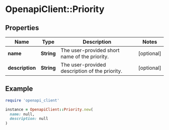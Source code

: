 # OpenapiClient::Priority

## Properties

| Name | Type | Description | Notes |
| ---- | ---- | ----------- | ----- |
| **name** | **String** | The user-provided short name of the priority. | [optional] |
| **description** | **String** | The user-provided description of the priority. | [optional] |

## Example

```ruby
require 'openapi_client'

instance = OpenapiClient::Priority.new(
  name: null,
  description: null
)
```

